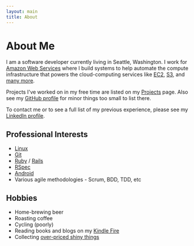 ```yaml
---
layout: main
title: About
---
```


About Me
===========

I am a software developer currently living in Seattle, Washington. I work for
[Amazon Web Services](http://aws.amazon.com/) where I build systems to 
help automate the compute infrastructure that powers the cloud-computing services like
[EC2](http://aws.amazon.com/ec2/), [S3](http://aws.amazon.com/s3/), and
[many more](http://aws.amazon.com/products/).

Projects I've worked on in my free time are listed on my [Projects](/projects.html/) page.
Also see my [GitHub profile](https://github.com/danielford/) for minor things too small
to list there.

To contact me or to see a full list of my previous experience, please see my
[LinkedIn profile](http://www.linkedin.com/in/danmford).

Professional Interests
-----------------------

* [Linux](http://en.wikipedia.org/wiki/Linux)
* [Git](http://git-scm.com)
* [Ruby](http://rubylang.org) / [Rails](http://rubyonrails.org)
* [RSpec](http://rspec.info)
* [Android](http://developer.android.com)
* Various agile methodologies - Scrum, BDD, TDD, etc


Hobbies
----------------------

* Home-brewing beer
* Roasting coffee
* Cycling (poorly)
* Reading books and blogs on my [Kindle Fire](http://amazon.com/kindlefire)
* Collecting [over-priced shiny things](http://apple.com)


